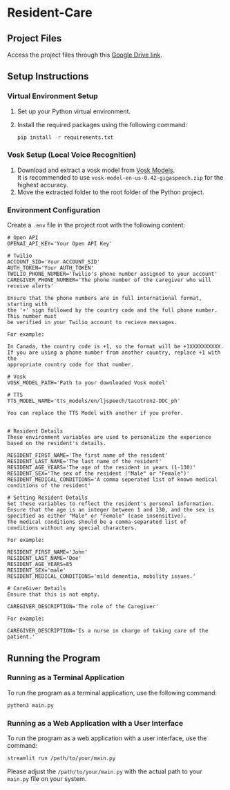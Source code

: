 # Resident-Care

## Project Files

Access the project files through this [Google Drive link](https://drive.google.com/drive/folders/10UkNdUlFrZ7Nbwz7XC6iyy3upMq62CyO?usp=sharing).

## Setup Instructions

### Virtual Environment Setup

1. Set up your Python virtual environment.
2. Install the required packages using the following command:

    ```bash
    pip install -r requirements.txt
    ```

### Vosk Setup (Local Voice Recognition)

1. Download and extract a vosk model from [Vosk Models](https://alphacephei.com/vosk/models). \
   It is recommended to use `vosk-model-en-us-0.42-gigaspeech.zip` for the highest accuracy.
2. Move the extracted folder to the root folder of the Python project.

### Environment Configuration

Create a `.env` file in the project root with the following content:

```plaintext
# Open API
OPENAI_API_KEY='Your Open API Key'

# Twilio
ACCOUNT_SID='Your ACCOUNT_SID'
AUTH_TOKEN='Your AUTH_TOKEN'
TWILIO_PHONE_NUMBER='Twilio's phone number assigned to your account'
CAREGIVER_PHONE_NUMBER='The phone number of the caregiver who will receive alerts'

Ensure that the phone numbers are in full international format, starting with 
the '+' sign followed by the country code and the full phone number. This number must
be verified in your Twilio account to recieve messages.

For example:

In Canada, the country code is +1, so the format will be +1XXXXXXXXXX.
If you are using a phone number from another country, replace +1 with the 
appropriate country code for that number.

# Vosk
VOSK_MODEL_PATH='Path to your downloaded Vosk model'

# TTS
TTS_MODEL_NAME='tts_models/en/ljspeech/tacotron2-DDC_ph' 

You can replace the TTS Model with another if you prefer.


# Resident Details
These environment variables are used to personalize the experience based on the resident's details.

RESIDENT_FIRST_NAME='The first name of the resident'
RESIDENT_LAST_NAME='The last name of the resident'
RESIDENT_AGE_YEARS='The age of the resident in years (1-130)'
RESIDENT_SEX='The sex of the resident ("Male" or "Female")'
RESIDENT_MEDICAL_CONDITIONS='A comma seperated list of known medical conditions of the resident'

# Setting Resident Details
Set these variables to reflect the resident's personal information. 
Ensure that the age is an integer between 1 and 130, and the sex is 
specified as either "Male" or "Female" (case insensitive). 
The medical conditions should be a comma-separated list of 
conditions without any special characters.

For example:

RESIDENT_FIRST_NAME='John'
RESIDENT_LAST_NAME='Doe'
RESIDENT_AGE_YEARS=85
RESIDENT_SEX='male'
RESIDENT_MEDICAL_CONDITIONS='mild dementia, mobility issues.'

# CareGiver Details
Ensure that this is not empty.

CAREGIVER_DESCRIPTION='The role of the Caregiver'

For example:

CAREGIVER_DESCRIPTION='Is a nurse in charge of taking care of the patient.'

```

## Running the Program

### Running as a Terminal Application

To run the program as a terminal application, use the following command:

```bash
python3 main.py
```

### Running as a Web Application with a User Interface

To run the program as a web application with a user interface, use the command:

```bash
streamlit run /path/to/your/main.py
```

Please adjust the `/path/to/your/main.py` with the actual path to your `main.py` file on your system.
